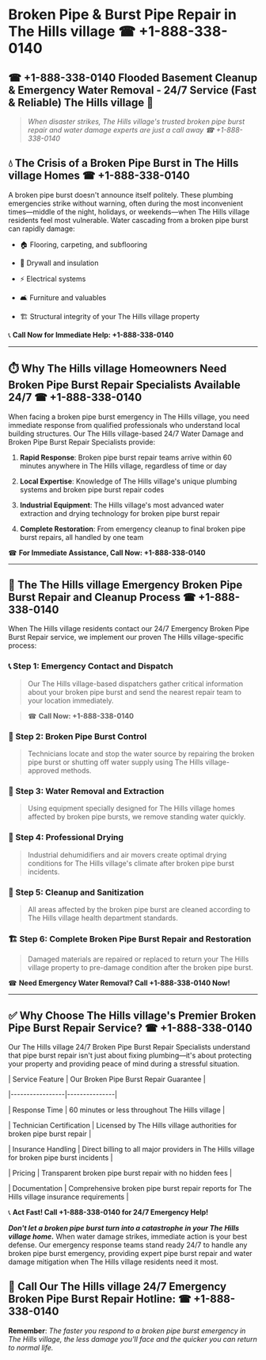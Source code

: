 # Broken Pipe & Burst Pipe Repair in The Hills village ☎ +1-888-338-0140  
## ☎ +1-888-338-0140 Flooded Basement Cleanup & Emergency Water Removal - 24/7 Service (Fast & Reliable) The Hills village 🚨  

> *When disaster strikes, The Hills village's trusted broken pipe burst repair and water damage experts are just a call away ☎ +1-888-338-0140*  

## 💧 The Crisis of a Broken Pipe Burst in The Hills village Homes ☎ +1-888-338-0140  

A broken pipe burst doesn't announce itself politely. These plumbing emergencies strike without warning, often during the most inconvenient times—middle of the night, holidays, or weekends—when The Hills village residents feel most vulnerable. Water cascading from a broken pipe burst can rapidly damage:  

* 🏠 Flooring, carpeting, and subflooring  
* 🧱 Drywall and insulation  
* ⚡ Electrical systems  
* 🛋️ Furniture and valuables  
* 🏗️ Structural integrity of your The Hills village property  

📞 **Call Now for Immediate Help: +1-888-338-0140**  

---  

## ⏱️ Why The Hills village Homeowners Need Broken Pipe Burst Repair Specialists Available 24/7 ☎ +1-888-338-0140  

When facing a broken pipe burst emergency in The Hills village, you need immediate response from qualified professionals who understand local building structures. Our The Hills village-based 24/7 Water Damage and Broken Pipe Burst Repair Specialists provide:  

1. **Rapid Response**: Broken pipe burst repair teams arrive within 60 minutes anywhere in The Hills village, regardless of time or day  
2. **Local Expertise**: Knowledge of The Hills village's unique plumbing systems and broken pipe burst repair codes  
3. **Industrial Equipment**: The Hills village's most advanced water extraction and drying technology for broken pipe burst repair  
4. **Complete Restoration**: From emergency cleanup to final broken pipe burst repairs, all handled by one team  

☎ **For Immediate Assistance, Call Now: +1-888-338-0140**  

---  

## 🔧 The The Hills village Emergency Broken Pipe Burst Repair and Cleanup Process ☎ +1-888-338-0140  

When The Hills village residents contact our 24/7 Emergency Broken Pipe Burst Repair service, we implement our proven The Hills village-specific process:  

### 📞 Step 1: Emergency Contact and Dispatch  
> Our The Hills village-based dispatchers gather critical information about your broken pipe burst and send the nearest repair team to your location immediately.  
> ☎ **Call Now: +1-888-338-0140**  

### 🚿 Step 2: Broken Pipe Burst Control  
> Technicians locate and stop the water source by repairing the broken pipe burst or shutting off water supply using The Hills village-approved methods.  

### 🌊 Step 3: Water Removal and Extraction  
> Using equipment specially designed for The Hills village homes affected by broken pipe bursts, we remove standing water quickly.  

### 💨 Step 4: Professional Drying  
> Industrial dehumidifiers and air movers create optimal drying conditions for The Hills village's climate after broken pipe burst incidents.  

### 🧼 Step 5: Cleanup and Sanitization  
> All areas affected by the broken pipe burst are cleaned according to The Hills village health department standards.  

### 🏗️ Step 6: Complete Broken Pipe Burst Repair and Restoration  
> Damaged materials are repaired or replaced to return your The Hills village property to pre-damage condition after the broken pipe burst.  

☎ **Need Emergency Water Removal? Call +1-888-338-0140 Now!**  

---  

## ✅ Why Choose The Hills village's Premier Broken Pipe Burst Repair Service? ☎ +1-888-338-0140  

Our The Hills village 24/7 Broken Pipe Burst Repair Specialists understand that pipe burst repair isn't just about fixing plumbing—it's about protecting your property and providing peace of mind during a stressful situation.  

| Service Feature | Our Broken Pipe Burst Repair Guarantee |  
|-----------------|---------------|  
| Response Time | 60 minutes or less throughout The Hills village |  
| Technician Certification | Licensed by The Hills village authorities for broken pipe burst repair |  
| Insurance Handling | Direct billing to all major providers in The Hills village for broken pipe burst incidents |  
| Pricing | Transparent broken pipe burst repair with no hidden fees |  
| Documentation | Comprehensive broken pipe burst repair reports for The Hills village insurance requirements |  

📞 **Act Fast! Call +1-888-338-0140 for 24/7 Emergency Help!**  

***Don't let a broken pipe burst turn into a catastrophe in your The Hills village home.*** When water damage strikes, immediate action is your best defense. Our emergency response teams stand ready 24/7 to handle any broken pipe burst emergency, providing expert pipe burst repair and water damage mitigation when The Hills village residents need it most.  

## 📱 Call Our The Hills village 24/7 Emergency Broken Pipe Burst Repair Hotline: ☎ +1-888-338-0140  

**Remember**: *The faster you respond to a broken pipe burst emergency in The Hills village, the less damage you'll face and the quicker you can return to normal life.*